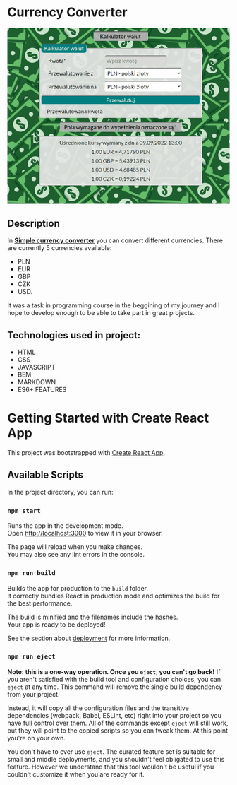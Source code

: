 # **Currency Converter**

![My simple Currency converter](https://raw.githubusercontent.com/kozlowskiigor/Currency-Converter/main/images/CurrencyConverterAnimation.gif)
## **Description**

In **[Simple currency converter](https://kozlowskiigor.github.io/Currency-Converter/currencyConverter.html)** you can convert different currencies. 
There are currently 5 currencies available:
- PLN
- EUR
- GBP 
- CZK
- USD. 

It was a task in programming course in the beggining of my journey and I hope to develop enough to be able to take part in great projects.

## **Technologies used in project:**
- HTML
- CSS
- JAVASCRIPT
- BEM
- MARKDOWN
- ES6+ FEATURES

# Getting Started with Create React App
This project was bootstrapped with [Create React App](https://github.com/facebook/create-react-app).

## Available Scripts
In the project directory, you can run:

### `npm start`
Runs the app in the development mode.\
Open [http://localhost:3000](http://localhost:3000) to view it in your browser.

The page will reload when you make changes.\
You may also see any lint errors in the console.

### `npm run build`
Builds the app for production to the `build` folder.\
It correctly bundles React in production mode and optimizes the build for the best performance.

The build is minified and the filenames include the hashes.\
Your app is ready to be deployed!

See the section about [deployment](https://facebook.github.io/create-react-app/docs/deployment) for more information.

### `npm run eject`
**Note: this is a one-way operation. Once you `eject`, you can't go back!**
If you aren't satisfied with the build tool and configuration choices, you can `eject` at any time. This command will remove the single build dependency from your project.

Instead, it will copy all the configuration files and the transitive dependencies (webpack, Babel, ESLint, etc) right into your project so you have full control over them. All of the commands except `eject` will still work, but they will point to the copied scripts so you can tweak them. At this point you're on your own.

You don't have to ever use `eject`. The curated feature set is suitable for small and middle deployments, and you shouldn't feel obligated to use this feature. However we understand that this tool wouldn't be useful if you couldn't customize it when you are ready for it.